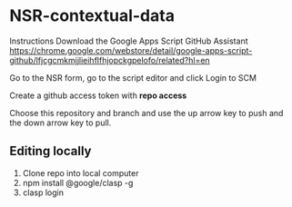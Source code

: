 # NSR-contextual-data

Instructions
Download the Google Apps Script GitHub Assistant
https://chrome.google.com/webstore/detail/google-apps-script-github/lfjcgcmkmjjlieihflfhjopckgpelofo/related?hl=en

Go to the NSR form, go to the script editor and click Login to SCM

Create a github access token with **repo access**

Choose this repository and branch and use the up arrow key to push and the down arrow key to pull.


## Editing locally

1. Clone repo into local computer
2. npm install @google/clasp -g
3. clasp login
